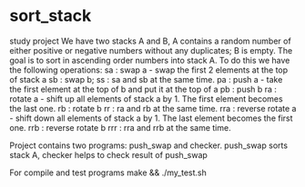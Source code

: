 # sort_stack
study project
We have two stacks A and B, A contains a random number of either positive or negative numbers without any duplicates; B is empty.
The goal is to sort in ascending order numbers into stack A.
To do this we have the following operations:
sa : swap a - swap the first 2 elements at the top of stack a
sb : swap b;
ss : sa and sb at the same time.
pa : push a - take the first element at the top of b and put it at the top of a
pb : push b
ra : rotate a - shift up all elements of stack a by 1. The first element becomes the last one.
rb : rotate b
rr : ra and rb at the same time.
rra : reverse rotate a - shift down all elements of stack a by 1. The last element becomes the first one.
rrb : reverse rotate b
rrr : rra and rrb at the same time.

Project contains two programs: push_swap and checker.
push_swap sorts stack A, checker helps to check result of push_swap

For compile and test programs
make && ./my_test.sh
